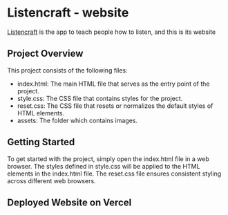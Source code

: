 # Listencraft - website

[Listencraft](http://www.listencraft.org) is the app to teach people how to listen, and this is its website

## Project Overview

This project consists of the following files:

- index.html: The main HTML file that serves as the entry point of the project.
- style.css: The CSS file that contains styles for the project.
- reset.css: The CSS file that resets or normalizes the default styles of HTML elements.
- assets: The folder which contains images.

## Getting Started

To get started with the project, simply open the index.html file in a web browser. The styles defined in style.css will be applied to the HTML elements in the index.html file. The reset.css file ensures consistent styling across different web browsers.

## Deployed Website on Vercel
